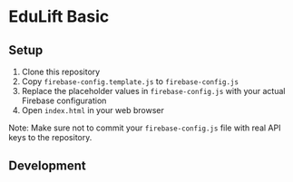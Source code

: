 # EduLift Basic

## Setup

1. Clone this repository
2. Copy `firebase-config.template.js` to `firebase-config.js`
3. Replace the placeholder values in `firebase-config.js` with your actual Firebase configuration
4. Open `index.html` in your web browser

Note: Make sure not to commit your `firebase-config.js` file with real API keys to the repository.

## Development

